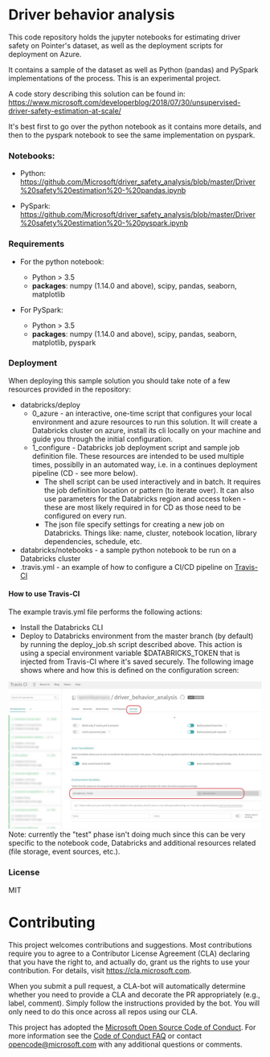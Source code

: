 # Driver behavior analysis
This code repository holds the jupyter notebooks for estimating driver safety on Pointer's dataset, as well as the deployment scripts for deployment on Azure.

It contains a sample of the dataset as well as Python (pandas) and PySpark implementations of the process.
This is an experimental project.

A code story describing this solution can be found in: https://www.microsoft.com/developerblog/2018/07/30/unsupervised-driver-safety-estimation-at-scale/

It's best first to go over the python notebook as it contains more details, and then to the pyspark notebook to see the same implementation on pyspark.

### Notebooks:
- Python: https://github.com/Microsoft/driver_safety_analysis/blob/master/Driver%20safety%20estimation%20-%20pandas.ipynb

- PySpark: https://github.com/Microsoft/driver_safety_analysis/blob/master/Driver%20safety%20estimation%20-%20pyspark.ipynb

### Requirements
- For the python notebook:
  - Python > 3.5
  - **packages**: numpy (1.14.0 and above), scipy, pandas, seaborn, matplotlib

- For PySpark:
  - Python > 3.5
  - **packages**: numpy (1.14.0 and above), scipy, pandas, seaborn, matplotlib, pyspark



### Deployment
When deploying this sample solution you should take note of a few resources provided in the repository:

- databricks/deploy
  - 0_azure - an interactive, one-time script that configures your local environment and azure resources to run this solution. It will create a Databricks cluster on azure, install its cli locally on your machine and guide you through the initial configuration.
  - 1_configure - Databricks job deployment script and sample job definition file. These resources are intended to be used multiple times, possiblly in an automated way, i.e. in a continues deployment pipeline (CD - see more below).
    - The shell script can be used interactively and in batch. 
    It requires the job definition location or pattern (to iterate over). It can also use parameters for the Databricks region and access token - these are most likely required in for CD as those need to be configured on every run.
    - The json file specify settings for creating a new job on Databricks. Things like: name, cluster, notebook location, library dependencies, schedule, etc.
- databricks/notebooks - a sample python notebook to be run on a Databricks cluster
- .travis.yml - an example of how to configure a CI/CD pipeline on [Travis-CI](https://www.travis-ci.org)

#### How to use Travis-CI
The example travis.yml file performs the following actions:
- Install the Databricks CLI
- Deploy to Databricks environment from the master branch (by default) by running the deploy_job.sh script described above.
This action is using a special environment variable $DATABRICKS_TOKEN that is injected from Travis-CI where it's saved securely. 
The following image shows where and how this is defined on the configuration screen:
<img src="assets/travis-env-vars.jpg" alt="Travis Environment Variables" width="600px"/>
Note: currently the "test" phase isn't doing much since this can be very specific to the notebook code, Databricks and additional resources related (file storage, event sources, etc.). 


### License
MIT


# Contributing

This project welcomes contributions and suggestions.  Most contributions require you to agree to a
Contributor License Agreement (CLA) declaring that you have the right to, and actually do, grant us
the rights to use your contribution. For details, visit https://cla.microsoft.com.

When you submit a pull request, a CLA-bot will automatically determine whether you need to provide
a CLA and decorate the PR appropriately (e.g., label, comment). Simply follow the instructions
provided by the bot. You will only need to do this once across all repos using our CLA.

This project has adopted the [Microsoft Open Source Code of Conduct](https://opensource.microsoft.com/codeofconduct/).
For more information see the [Code of Conduct FAQ](https://opensource.microsoft.com/codeofconduct/faq/) or
contact [opencode@microsoft.com](mailto:opencode@microsoft.com) with any additional questions or comments.
